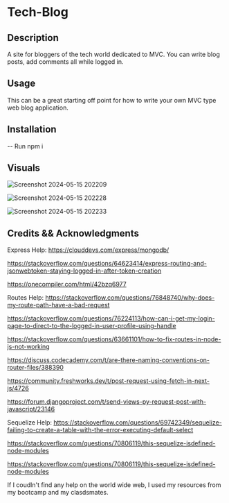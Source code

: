 # Tech-Blog

## Description
A site for bloggers of the tech world dedicated to MVC. You can write blog posts, add comments all while logged in. 

## Usage
This can be a great starting off point for how to write your own MVC type web blog application.

## Installation
-- Run npm i 

## Visuals


![Screenshot 2024-05-15 202209](https://github.com/HaleighElkins/Tech-Blog/assets/152942336/8fc40035-7f0a-47ff-a57f-6806532be1ea)







![Screenshot 2024-05-15 202228](https://github.com/HaleighElkins/Tech-Blog/assets/152942336/2d126d74-c54c-4018-8cea-34242062f65e)











![Screenshot 2024-05-15 202233](https://github.com/HaleighElkins/Tech-Blog/assets/152942336/9d716354-de91-4620-8b1d-e5a4aad55a64)








## Credits && Acknowledgments


Express Help: 
https://clouddevs.com/express/mongodb/ 

https://stackoverflow.com/questions/64623414/express-routing-and-jsonwebtoken-staying-logged-in-after-token-creation

https://onecompiler.com/html/42bzq6977

Routes Help: 
https://stackoverflow.com/questions/76848740/why-does-my-route-path-have-a-bad-request

https://stackoverflow.com/questions/76224113/how-can-i-get-my-login-page-to-direct-to-the-logged-in-user-profile-using-handle

https://stackoverflow.com/questions/63661101/how-to-fix-routes-in-node-js-not-working

https://discuss.codecademy.com/t/are-there-naming-conventions-on-router-files/388390

https://community.freshworks.dev/t/post-request-using-fetch-in-next-js/4726

https://forum.djangoproject.com/t/send-views-py-request-post-with-javascript/23146

Sequelize Help: 
https://stackoverflow.com/questions/69742349/sequelize-failing-to-create-a-table-with-the-error-executing-default-select

https://stackoverflow.com/questions/70806119/this-sequelize-isdefined-node-modules

https://stackoverflow.com/questions/70806119/this-sequelize-isdefined-node-modules

If I coudln't find any help on the world wide web, I used my resources from my bootcamp and my clasdsmates. 

